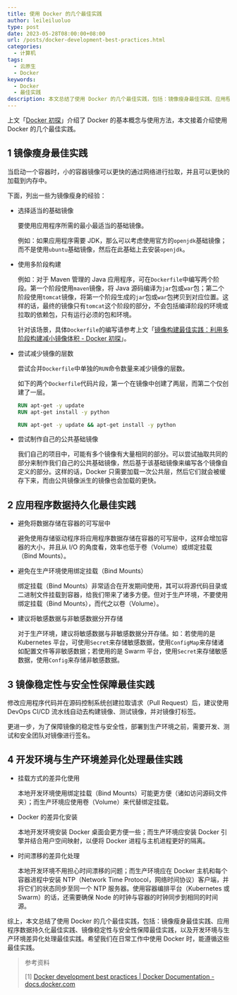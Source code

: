 ```yaml
---
title: 使用 Docker 的几个最佳实践
author: leileiluoluo
type: post
date: 2023-05-28T08:00:00+08:00
url: /posts/docker-development-best-practices.html
categories:
  - 计算机
tags:
  - 云原生
  - Docker
keywords:
  - Docker
  - 最佳实践
description: 本文总结了使用 Docker 的几个最佳实践，包括：镜像瘦身最佳实践、应用程序数据持久化最佳实践、镜像稳定性与安全性保障最佳实践，以及开发环境与生产环境差异化处理最佳实践。
---
```


上文「[Docker 初探](https://leileiluoluo.github.io/posts/docker-getting-started.html)」介绍了 Docker 的基本概念与使用方法，本文接着介绍使用 Docker 的几个最佳实践。

## 1 镜像瘦身最佳实践

当启动一个容器时，小的容器镜像可以更快的通过网络进行拉取，并且可以更快的加载到内存中。

下面，列出一些为镜像瘦身的经验：

- 选择适当的基础镜像

  要使用应用程序所需的最小最适当的基础镜像。

  例如：如果应用程序需要 JDK，那么可以考虑使用官方的`openjdk`基础镜像；而不是使用`ubuntu`基础镜像，然后在此基础上去安装`openjdk`。

- 使用多阶段构建

  例如：对于 Maven 管理的 Java 应用程序，可在`Dockerfile`中编写两个阶段。第一个阶段使用`maven`镜像，将 Java 源码编译为`jar`包或`war`包；第二个阶段使用`tomcat`镜像，将第一个阶段生成的`jar`包或`war`包拷贝到对应位置。这样的话，最终的镜像只有`tomcat`这个阶段的部分，不会包括编译阶段的环境或拉取的依赖包，只有运行必须的包和环境。

  针对该场景，具体`Dockerfile`的编写请参考上文「[镜像构建最佳实践：利用多阶段构建减小镜像体积 - Docker 初探](https://leileiluoluo.github.io/posts/docker-getting-started.html#36-镜像构建最佳实践)」。

- 尝试减少镜像的层数

  尝试合并`Dockerfile`中单独的`RUN`命令数量来减少镜像的层数。

  如下的两个`Dockerfile`代码片段，第一个在镜像中创建了两层，而第二个仅创建了一层。

  ```dockerfile
  RUN apt-get -y update
  RUN apt-get install -y python
  ```

  ```dockerfile
  RUN apt-get -y update && apt-get install -y python
  ```

- 尝试制作自己的公共基础镜像

  我们自己的项目中，可能有多个镜像有大量相同的部分。可以尝试抽取共同的部分来制作我们自己的公共基础镜像，然后基于该基础镜像来编写各个镜像自定义的部分。这样的话，Docker 只需要加载一次公共层，然后它们就会被缓存下来，而由公共镜像派生的镜像也会加载的更快。

## 2 应用程序数据持久化最佳实践

- 避免将数据存储在容器的可写层中

  避免使用存储驱动程序将应用程序数据存储在容器的可写层中，这样会增加容器的大小，并且从 I/O 的角度看，效率也低于卷（Volume）或绑定挂载（Bind Mounts）。

- 避免在生产环境使用绑定挂载（Bind Mounts）

  绑定挂载（Bind Mounts）非常适合在开发期间使用，其可以将源代码目录或二进制文件挂载到容器，给我们带来了诸多方便。但对于生产环境，不要使用绑定挂载（Bind Mounts），而代之以卷（Volume）。

- 建议将敏感数据与非敏感数据分开存储

  对于生产环境，建议将敏感数据与非敏感数据分开存储。如：若使用的是 Kubernetes 平台，可使用`Secret`来存储敏感数据，使用`ConfigMap`来存储诸如配置文件等非敏感数据；若使用的是 Swarm 平台，使用`Secret`来存储敏感数据，使用`Config`来存储非敏感数据。

## 3 镜像稳定性与安全性保障最佳实践

修改应用程序代码并在源码控制系统创建拉取请求（Pull Request）后，建议使用 DevOps CI/CD 流水线自动去构建镜像、测试镜像，并对镜像打标签。

更进一步，为了保障镜像的稳定性与安全性，部署到生产环境之前，需要开发、测试和安全团队对镜像进行签名。

## 4 开发环境与生产环境差异化处理最佳实践

- 挂载方式的差异化使用

  本地开发环境使用绑定挂载（Bind Mounts）可能更方便（诸如访问源码文件夹）；而生产环境应使用卷（Volume）来代替绑定挂载。

- Docker 的差异化安装

  本地开发环境安装 Docker 桌面会更方便一些；而生产环境应安装 Docker 引擎并结合用户空间映射，以便将 Docker 进程与主机进程更好的隔离。

- 时间漂移的差异化处理

  本地开发环境不用担心时间漂移的问题；而生产环境应在 Docker 主机和每个容器进程中安装 NTP（Network Time Protocol，网络时间协议）客户端，并将它们的状态同步至同一个 NTP 服务器。使用容器编排平台（Kubernetes 或 Swarm）的话，还需要确保 Node 的时钟与容器的时钟同步到相同的时间源。

综上，本文总结了使用 Docker 的几个最佳实践，包括：镜像瘦身最佳实践、应用程序数据持久化最佳实践、镜像稳定性与安全性保障最佳实践，以及开发环境与生产环境差异化处理最佳实践。希望我们在日常工作中使用 Docker 时，能遵循这些最佳实践。

> 参考资料
>
> [1] [Docker development best practices | Docker Documentation - docs.docker.com](https://docs.docker.com/develop/dev-best-practices/)
